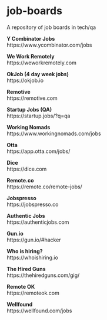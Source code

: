 # job-boards
A repository of job boards in tech/qa

<p>
<strong>Y Combinator Jobs</strong><br>
https://www.ycombinator.com/jobs
</p>
<p>
<strong>We Work Remotely</strong><br>
https://weworkremotely.com
</p>
<p>
<strong>OkJob (4 day week jobs)</strong><br>
https://okjob.io
</p>
<p>
<strong>Remotive</strong><br>
https://remotive.com
</p>
<p>
<strong>Startup Jobs (QA)</strong><br>
https://startup.jobs/?q=qa
</p>
<p>
<strong>Working Nomads</strong><br>
https://www.workingnomads.com/jobs
</p>
<p>
<strong>Otta</strong><br>
https://app.otta.com/jobs/
</p>
<p>
<strong>Dice</strong><br>
https://dice.com
</p>
<p>
<strong>Remote.co</strong><br>
https://remote.co/remote-jobs/
</p>
<p>
<strong>Jobspresso</strong><br>
https://jobspresso.co
</p>
<p>
<strong>Authentic Jobs</strong><br>
https://authenticjobs.com
</p>
<p>
<strong>Gun.io</strong><br>
https://gun.io/#hacker
</p>
<p>
<strong>Who is hiring?</strong><br>
https://whoishiring.io
</p>
<p>
<strong>The Hired Guns</strong><br>
https://thehiredguns.com/gig/
</p>
<p>
<strong>Remote OK</strong><br>
https://remoteok.com
</p>
<p>
<strong>Wellfound</strong><br>
https://wellfound.com/jobs
</p> 
